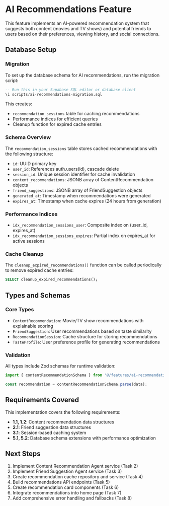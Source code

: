 # AI Recommendations Feature

This feature implements an AI-powered recommendation system that suggests both content (movies and TV shows) and potential friends to users based on their preferences, viewing history, and social connections.

## Database Setup

### Migration

To set up the database schema for AI recommendations, run the migration script:

```sql
-- Run this in your Supabase SQL editor or database client
\i scripts/ai-recommendations-migration.sql
```

This creates:
- `recommendation_sessions` table for caching recommendations
- Performance indices for efficient queries
- Cleanup function for expired cache entries

### Schema Overview

The `recommendation_sessions` table stores cached recommendations with the following structure:

- `id`: UUID primary key
- `user_id`: References auth.users(id), cascade delete
- `session_id`: Unique session identifier for cache invalidation
- `content_recommendations`: JSONB array of ContentRecommendation objects
- `friend_suggestions`: JSONB array of FriendSuggestion objects
- `generated_at`: Timestamp when recommendations were generated
- `expires_at`: Timestamp when cache expires (24 hours from generation)

### Performance Indices

- `idx_recommendation_sessions_user`: Composite index on (user_id, expires_at)
- `idx_recommendation_sessions_expires`: Partial index on expires_at for active sessions

### Cache Cleanup

The `cleanup_expired_recommendations()` function can be called periodically to remove expired cache entries:

```sql
SELECT cleanup_expired_recommendations();
```

## Types and Schemas

### Core Types

- `ContentRecommendation`: Movie/TV show recommendations with explainable scoring
- `FriendSuggestion`: User recommendations based on taste similarity
- `RecommendationSession`: Cache structure for storing recommendations
- `TasteProfile`: User preference profile for generating recommendations

### Validation

All types include Zod schemas for runtime validation:

```typescript
import { contentRecommendationSchema } from '@/features/ai-recommendations';

const recommendation = contentRecommendationSchema.parse(data);
```

## Requirements Covered

This implementation covers the following requirements:

- **1.1, 1.2**: Content recommendation data structures
- **2.1**: Friend suggestion data structures  
- **3.1**: Session-based caching system
- **5.1, 5.2**: Database schema extensions with performance optimization

## Next Steps

1. Implement Content Recommendation Agent service (Task 2)
2. Implement Friend Suggestion Agent service (Task 3)
3. Create recommendation cache repository and service (Task 4)
4. Build recommendations API endpoints (Task 5)
5. Create recommendation card components (Task 6)
6. Integrate recommendations into home page (Task 7)
7. Add comprehensive error handling and fallbacks (Task 8)